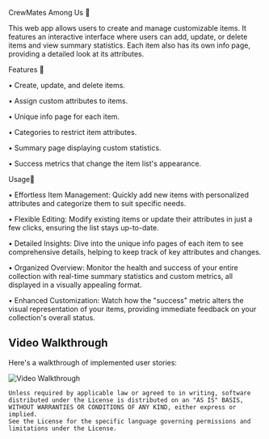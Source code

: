 CrewMates Among Us 🤖 

  

This web app allows users to create and manage customizable items. It features an interactive interface where users can add, update, or delete items and view summary statistics. Each item also has its own info page, providing a detailed look at its attributes. 

  

Features 🤺 

• Create, update, and delete items. 

• Assign custom attributes to items. 

• Unique info page for each item. 

• Categories to restrict item attributes. 

• Summary page displaying custom statistics. 

• Success metrics that change the item list's appearance. 

  

Usage🔦 

• Effortless Item Management: Quickly add new items with personalized attributes and categorize them to suit specific needs. 

• Flexible Editing: Modify existing items or update their attributes in just a few clicks, ensuring the list stays up-to-date. 

• Detailed Insights: Dive into the unique info pages of each item to see comprehensive details, helping to keep track of key attributes and changes. 

• Organized Overview: Monitor the health and success of your entire collection with real-time summary statistics and custom metrics, all displayed in a visually appealing format. 

• Enhanced Customization: Watch how the "success" metric alters the visual representation of your items, providing immediate feedback on your collection's overall status. 


## Video Walkthrough

Here's a walkthrough of implemented user stories:

<img src='[http://i.imgur.com/link/to/your/gif/file.gif](https://github.com/EdlawitGide/CrewMate/blob/d8a17afb7d2ba614e4976e19c0ce4b49704ac635/CrewMate.gif)' title='Video Walkthrough' width='' alt='Video Walkthrough' />



    Unless required by applicable law or agreed to in writing, software
    distributed under the License is distributed on an "AS IS" BASIS,
    WITHOUT WARRANTIES OR CONDITIONS OF ANY KIND, either express or implied.
    See the License for the specific language governing permissions and
    limitations under the License.
